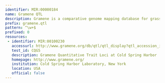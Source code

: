 ```yaml
---
identifier: MIR:00000184
name: Gramene QTL
description: Gramene is a comparative genome mapping database for grasses and crop plants. It combines a semi-automatically generated database of cereal genomic and expressed sequence tag sequences, genetic maps, map relations, quantitative trait loci (QTL), and publications, with a curated database of mutants (genes and alleles), molecular markers, and proteins. This datatype refers to quantitative trait loci identified in Gramene.
prefix: gramene.qtl
pattern: ^\w+$
prefixed: 0
resources:
 - identifier: MIR:00100230
   accessurl: http://www.gramene.org/db/qtl/qtl_display?qtl_accession_id=${id}
   test_id: CQG5
   description: Gramene Quantitative Trait Loci at Cold Spring Harbor
   homepage: http://www.gramene.org/
   institution: Cold Spring Harbor Laboratory, New York
   location: USA
   official: false
---
```

